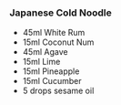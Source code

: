 ### Japanese Cold Noodle
- 45ml White Rum
- 15ml Coconut Num
- 45ml Agave
- 15ml Lime
- 15ml Pineapple
- 15ml Cucumber
- 5 drops sesame oil
